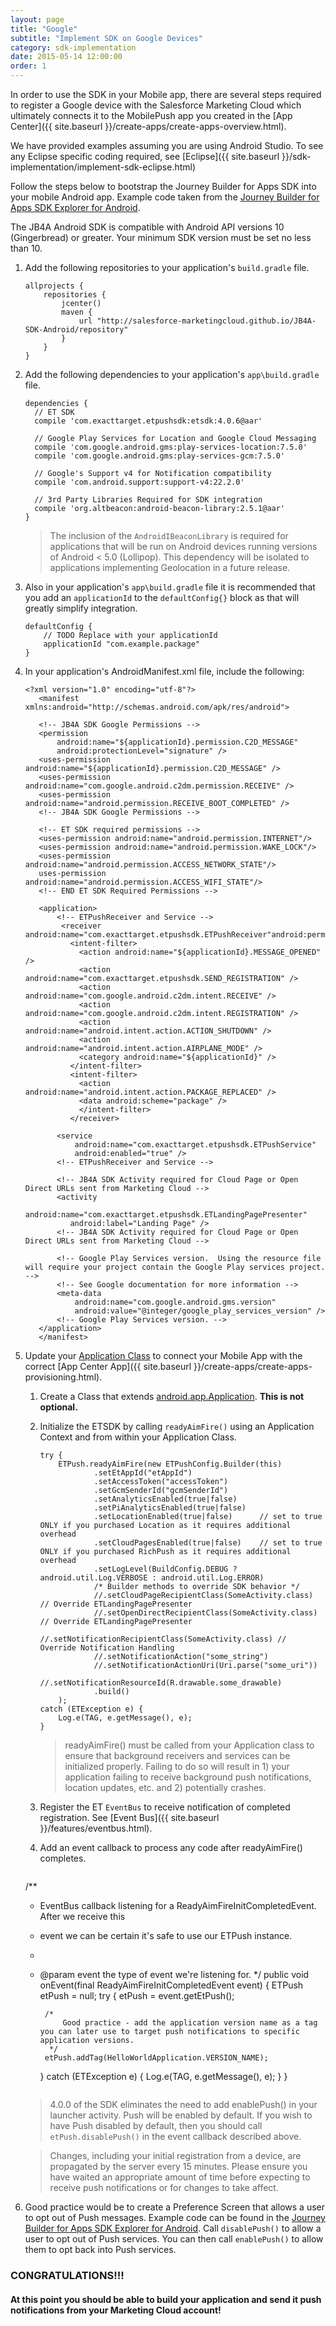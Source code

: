 ```yaml
---
layout: page
title: "Google"
subtitle: "Implement SDK on Google Devices"
category: sdk-implementation
date: 2015-05-14 12:00:00
order: 1
---
```

In order to use the SDK in your Mobile app, there are several steps required to register a Google device with the Salesforce Marketing Cloud which ultimately connects it to the MobilePush app you created in the [App Center]({{ site.baseurl }}/create-apps/create-apps-overview.html).

We have provided examples assuming you are using Android Studio.  To see any Eclipse specific coding required, see [Eclipse]({{ site.baseurl }}/sdk-implementation/implement-sdk-eclipse.html)

Follow the steps below to bootstrap the Journey Builder for Apps SDK into your mobile Android app. Example code taken from the <a href="https://github.com/ExactTarget/JB4A-SDK-Android/tree/master/JB4A-SDK-Explorer" target="_blank">Journey Builder for Apps SDK Explorer for Android</a>.

The JB4A Android SDK is compatible with Android API versions 10 (Gingerbread) or greater.  Your minimum SDK version must be set no less than 10.

1.  Add the following repositories to your application's `build.gradle` file.

    ~~~
    allprojects {
        repositories {
            jcenter()
            maven {
                url "http://salesforce-marketingcloud.github.io/JB4A-SDK-Android/repository" 
            }
        }
    }
    ~~~
1.  Add the following dependencies to your application's `app\build.gradle` file.

    ~~~
    dependencies {
      // ET SDK
      compile 'com.exacttarget.etpushsdk:etsdk:4.0.6@aar'

      // Google Play Services for Location and Google Cloud Messaging
      compile 'com.google.android.gms:play-services-location:7.5.0'
      compile 'com.google.android.gms:play-services-gcm:7.5.0'

      // Google's Support v4 for Notification compatibility
      compile 'com.android.support:support-v4:22.2.0'

      // 3rd Party Libraries Required for SDK integration
      compile 'org.altbeacon:android-beacon-library:2.5.1@aar'
    }
    ~~~
    > The inclusion of the `AndroidIBeaconLibrary` is required for applications that will be run on Android devices running versions of Android < 5.0 (Lollipop).  This dependency will be isolated to applications implementing Geolocation in a future release.

1.  Also in your application's `app\build.gradle` file it is recommended that you add an `applicationId` to the `defaultConfig{}` block as that will greatly simplify integration.

    ~~~
    defaultConfig {
        // TODO Replace with your applicationId
        applicationId "com.example.package"
    }
    ~~~

1.  In your application's AndroidManifest.xml file, include the following:

    ~~~
    <?xml version="1.0" encoding="utf-8"?>
       <manifest xmlns:android="http://schemas.android.com/apk/res/android">

       <!-- JB4A SDK Google Permissions -->
       <permission
           android:name="${applicationId}.permission.C2D_MESSAGE"
           android:protectionLevel="signature" />
       <uses-permission android:name="${applicationId}.permission.C2D_MESSAGE" />
       <uses-permission android:name="com.google.android.c2dm.permission.RECEIVE" />
       <uses-permission android:name="android.permission.RECEIVE_BOOT_COMPLETED" />
       <!-- JB4A SDK Google Permissions -->

       <!-- ET SDK required permissions -->
       <uses-permission android:name="android.permission.INTERNET"/>
       <uses-permission android:name="android.permission.WAKE_LOCK"/>
       <uses-permission android:name="android.permission.ACCESS_NETWORK_STATE"/>
       uses-permission android:name="android.permission.ACCESS_WIFI_STATE"/>
       <!-- END ET SDK Required Permissions -->
          
       <application>
           <!-- ETPushReceiver and Service -->
            <receiver android:name="com.exacttarget.etpushsdk.ETPushReceiver"android:permission="com.google.android.c2dm.permission.SEND">
              <intent-filter>
                <action android:name="${applicationId}.MESSAGE_OPENED" />
                <action android:name="com.exacttarget.etpushsdk.SEND_REGISTRATION" />
                <action android:name="com.google.android.c2dm.intent.RECEIVE" />
                <action android:name="com.google.android.c2dm.intent.REGISTRATION" />
                <action android:name="android.intent.action.ACTION_SHUTDOWN" />
                <action android:name="android.intent.action.AIRPLANE_MODE" />
                <category android:name="${applicationId}" />
              </intent-filter>
              <intent-filter>
                <action android:name="android.intent.action.PACKAGE_REPLACED" />
                <data android:scheme="package" />
                </intent-filter>
              </receiver>
   
           <service
               android:name="com.exacttarget.etpushsdk.ETPushService"
               android:enabled="true" />
           <!-- ETPushReceiver and Service -->

           <!-- JB4A SDK Activity required for Cloud Page or Open Direct URLs sent from Marketing Cloud -->
           <activity
              android:name="com.exacttarget.etpushsdk.ETLandingPagePresenter"
              android:label="Landing Page" />
           <!-- JB4A SDK Activity required for Cloud Page or Open Direct URLs sent from Marketing Cloud -->

           <!-- Google Play Services version.  Using the resource file will require your project contain the Google Play services project. -->
           <!-- See Google documentation for more information -->
           <meta-data
               android:name="com.google.android.gms.version"
               android:value="@integer/google_play_services_version" />
           <!-- Google Play Services version. -->
       </application>
       </manifest>
    ~~~
1.  Update your <a href="http://developer.android.com/reference/android/app/Application.html" target="_blank">Application Class</a> to connect your Mobile App with the correct [App Center App]({{ site.baseurl }}/create-apps/create-apps-provisioning.html).

    1.  Create a Class that extends <a href="http://developer.android.com/reference/android/app/Application.html" target="_blank">android.app.Application</a>. <b>This is not optional.</b>

    1.  Initialize the ETSDK by calling `readyAimFire()` using an Application Context and from within your Application Class.

        ~~~
        try {
	        ETPush.readyAimFire(new ETPushConfig.Builder(this)
	        		.setEtAppId("etAppId")
	        		.setAccessToken("accessToken")
	        		.setGcmSenderId("gcmSenderId")
	        		.setAnalyticsEnabled(true|false)
	        		.setPiAnalyticsEnabled(true|false)
	        		.setLocationEnabled(true|false)      // set to true ONLY if you purchased Location as it requires additional overhead
	        		.setCloudPagesEnabled(true|false)    // set to true ONLY if you purchased RichPush as it requires additional overhead
	        		.setLogLevel(BuildConfig.DEBUG ? android.util.Log.VERBOSE : android.util.Log.ERROR)
	        		/* Builder methods to override SDK behavior */
	        		//.setCloudPageRecipientClass(SomeActivity.class) // Override ETLandingPagePresenter
	        		//.setOpenDirectRecipientClass(SomeActivity.class) // Override ETLandingPagePresenter
	        		//.setNotificationRecipientClass(SomeActivity.class) // Override Notification Handling
	        		//.setNotificationAction("some_string")
	        		//.setNotificationActionUri(Uri.parse("some_uri"))
	        		//.setNotificationResourceId(R.drawable.some_drawable)
	        		.build()
            );
        catch (ETException e) {
            Log.e(TAG, e.getMessage(), e);
        }
        ~~~

        > readyAimFire() must be called from your Application class to ensure that background receivers and services can be initialized properly.  Failing to do so will result in 1) your application failing to receive background push notifications, location updates, etc. and 2) potentially crashes.

    1.  Register the ET `EventBus` to receive notification of completed registration.  See [Event Bus]({{ site.baseurl }}/features/eventbus.html).

    1.  Add an event callback to process any code after readyAimFire() completes.  

        ~~~
    /**
     * EventBus callback listening for a ReadyAimFireInitCompletedEvent.  After we receive this
     * event we can be certain it's safe to use our ETPush instance.
     *
     * @param event the type of event we're listening for.
     */
    public void onEvent(final ReadyAimFireInitCompletedEvent event) {
        ETPush etPush = null;
        try {
            etPush = event.getEtPush();

            /*
                Good practice - add the application version name as a tag you can later use to target push notifications to specific application versions.
             */
            etPush.addTag(HelloWorldApplication.VERSION_NAME);

        } catch (ETException e) {
            Log.e(TAG, e.getMessage(), e);
        }
    }
        ~~~
    
    > 4.0.0 of the SDK eliminates the need to add enablePush() in your launcher activity.  Push will be enabled by default.  If you wish to have Push disabled by default, then you should call `etPush.disablePush()` in the event callback described above.

    > Changes, including your initial registration from a device, are propagated by the server every 15 minutes.  Please ensure you have waited an appropriate amount of time before expecting to receive push notifications or for changes to take affect.

1.  Good practice would be to create a Preference Screen that allows a user to opt out of Push messages.   Example code can be found in the <a href="https://github.com/ExactTarget/JB4A-SDK-Android/tree/master/JB4A-SDK-Explorer" target="_blank">Journey Builder for Apps SDK Explorer for Android</a>. Call `disablePush()` to allow a user to opt out of Push services.  You can then call `enablePush()` to allow them to opt back into Push services.

### CONGRATULATIONS!!!

#### At this point you should be able to build your application and send it push notifications from your Marketing Cloud account!
